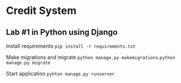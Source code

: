 Credit System
=============
Lab #1 in Python using Django
-----------------------------

Install requirements
```pip install -r requirements.txt```

Make migrations and migrate
```python manage.py makemigrations```
```python manage.py migrate```

Start application
```pyhton manage.py runserver```

